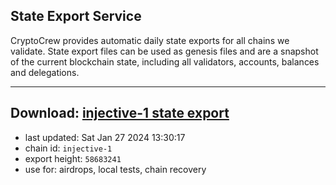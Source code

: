## State Export Service
CryptoCrew provides automatic daily state exports for all chains we validate. State export files can be used as genesis files and are a snapshot of the current blockchain state, including all validators, accounts, balances and delegations.

---
**Download: [injective-1 state export](https://dl.ccvalidators.com/SERVICE/injective/injective-1_export_58683241.json)**
---

- last updated: Sat Jan 27 2024 13:30:17
- chain id: `injective-1`
- export height: `58683241`
- use for: airdrops, local tests, chain recovery
